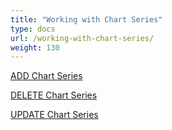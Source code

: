 ```yaml
---
title: "Working with Chart Series"
type: docs
url: /working-with-chart-series/
weight: 130
---
```

[ADD Chart Series](/slides/add-chart-series/)

[DELETE Chart Series](/slides/delete-chart-series/)

[UPDATE Chart Series](/slides/update-chart-series/)

